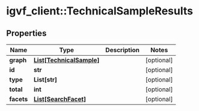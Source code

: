 # igvf_client::TechnicalSampleResults


## Properties
Name | Type | Description | Notes
------------ | ------------- | ------------- | -------------
**graph** | [**List[TechnicalSample]**](TechnicalSample.md) |  | [optional] 
**id** | **str** |  | [optional] 
**type** | **List[str]** |  | [optional] 
**total** | **int** |  | [optional] 
**facets** | [**List[SearchFacet]**](SearchFacet.md) |  | [optional] 


